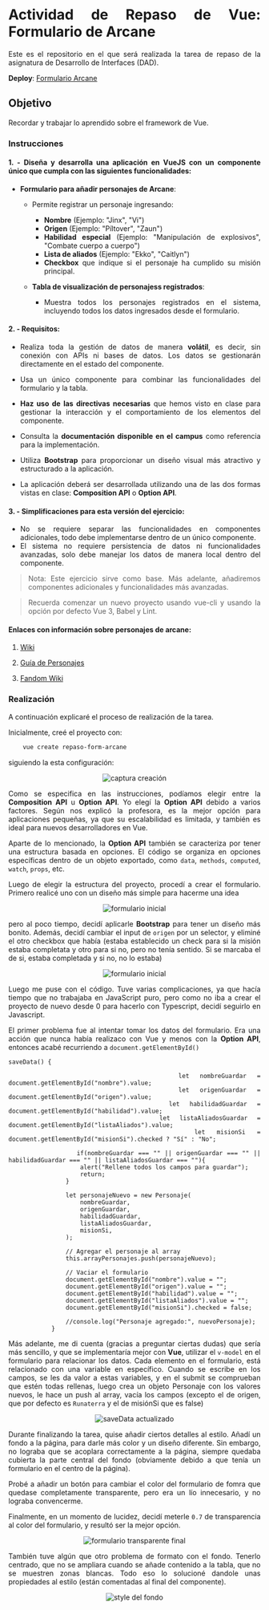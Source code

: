<div align=justify>

# Actividad de Repaso de Vue: Formulario de Arcane

Este es el repositorio en el que será realizada la tarea de repaso de la asignatura de Desarrollo de Interfaces (DAD).

__Deploy__: [Formulario Arcane](https://petermartesc.github.io/arcane-form/)

## Objetivo

Recordar y trabajar lo aprendido sobre el framework de Vue. 

### Instrucciones

#### 1. - Diseña y desarrolla una aplicación en VueJS con un componente único que cumpla con las siguientes funcionalidades:

- __Formulario para añadir personajes de Arcane__:

    - Permite registrar un personaje ingresando:
        - __Nombre__ (Ejemplo: "Jinx", "Vi")
        - __Origen__ (Ejemplo: "Píltover", "Zaun")
        - __Habilidad especial__ (Ejemplo: "Manipulación de explosivos", "Combate cuerpo a cuerpo")
        - __Lista de aliados__ (Ejemplo: "Ekko", "Caitlyn")
        - __Checkbox__ que indique si el personaje ha cumplido su misión principal.
        
    - __Tabla de visualización de personajess registrados__:
        - Muestra todos los personajes registrados en el sistema, incluyendo todos los datos ingresados desde el formulario.


#### 2. - Requisitos:

- Realiza toda la gestión de datos de manera __volátil__, es decir, sin conexión con APIs ni bases de datos. Los datos se gestionarán directamente en el estado del componente.

- Usa un único componente para combinar las funcionalidades del formulario y la tabla.

- __Haz uso de las directivas necesarias__ que hemos visto en clase para gestionar la interacción y el comportamiento de los elementos del componente.

- Consulta la __documentación disponible en el campus__ como referencia para la implementación.

- Utiliza __Bootstrap__ para proporcionar un diseño visual más atractivo y estructurado a la aplicación.
- La aplicación deberá ser desarrollada utilizando una de las dos formas vistas en clase: __Composition API__ o __Option API__.

#### 3. - Simplificaciones para esta versión del ejercicio:

- No se requiere separar las funcionalidades en componentes adicionales, todo debe implementarse dentro de un único componente.
- El sistema no requiere persistencia de datos ni funcionalidades avanzadas, solo debe manejar los datos de manera local dentro del componente.

> Nota: Este ejercicio sirve como base. Más adelante, añadiremos componentes adicionales y funcionalidades más avanzadas.

> Recuerda comenzar un nuevo proyecto usando vue-cli y usando la opción por defecto Vue 3, Babel y Lint.

#### Enlaces con información sobre personajes de arcane: 

1. [Wiki](https://leagueoflegends.fandom.com/es/wiki/Arcane_(serie_de_televisi%C3%B3n)#Personajes)

2. [Guía de Personajes](https://www.redbull.com/es-es/arcane-guia-personajes-de-league-of-legends)

3. [Fandom Wiki](https://leagueoflegends.fandom.com/wiki/Category:Characters_in_Arcane_(TV_Series))

### Realización 

A continuación explicaré el proceso de realización de la tarea.

Inicialmente, creé el proyecto con:

```bash
    vue create repaso-form-arcane
```
siguiendo la esta configuración:

<p align="center">
    <img src="./resources/crear-proyecto.png" alt="captura creación" />
</p>

Como se especifica en las instrucciones, podíamos elegir entre la __Composition API__ u __Option API__. Yo elegí la __Option API__ debido a varios factores. Según nos explicó la profesora, es la mejor opción para aplicaciones pequeñas, ya que su escalabilidad es limitada, y también es ideal para nuevos desarrolladores en Vue. 

Aparte de lo mencionado, la __Option API__ también se caracteriza por tener una estructura basada en opciones. El código se organiza en opciones específicas dentro de un objeto exportado, como `data`, `methods`, `computed`, `watch`, `props`, etc.

Luego de elegir la estructura del proyecto, procedí a crear el formulario. Primero realicé uno con un diseño más simple para hacerme una idea

<p align="center">
    <img src="./resources/form-simple.png" alt="formulario inicial" />
</p>

pero al poco tiempo, decidí aplicarle __Bootstrap__ para tener un diseño más bonito. Además, decidí cambiar el input de `origen` por un selector, y eliminé el otro checkbox que había (estaba establecido un check para si la misión estaba completata y otro para si no, pero no tenía sentido. Si se marcaba el de si, estaba completada y si no, no lo estaba)

<p align="center">
    <img src="./resources/form-2.png" alt="formulario inicial" />
</p>
Luego me puse con el código. Tuve varias complicaciones, ya que hacía tiempo que no trabajaba en JavaScript puro, pero como no iba a crear el proyecto de nuevo desde 0 para hacerlo con Typescript, decidí seguirlo en Javascript. 

El primer problema fue al intentar tomar los datos del formulario. Era una acción que nunca había realizaco con Vue y menos con la __Option API__, entonces acabé recurriendo a `document.getElementById()`

```code
saveData() {
                
                let nombreGuardar = document.getElementById("nombre").value;
                let origenGuardar = document.getElementById("origen").value;
                let habilidadGuardar = document.getElementById("habilidad").value;
                let listaAliadosGuardar = document.getElementById("listaAliados").value;
                let misionSi = document.getElementById("misionSi").checked ? "Sí" : "No";

                if(nombreGuardar === "" || origenGuardar === "" || habilidadGuardar === "" || listaAliadosGuardar === ""){
                    alert("Rellene todos los campos para guardar");
                    return;
                }

                let personajeNuevo = new Personaje(
                    nombreGuardar,
                    origenGuardar,
                    habilidadGuardar,
                    listaAliadosGuardar,
                    misionSi,
                );

                // Agregar el personaje al array
                this.arrayPersonajes.push(personajeNuevo);

                // Vaciar el formulario
                document.getElementById("nombre").value = "";
                document.getElementById("origen").value = "";
                document.getElementById("habilidad").value = "";
                document.getElementById("listaAliados").value = "";
                document.getElementById("misionSi").checked = false;

                //console.log("Personaje agregado:", nuevoPersonaje);
            }
```

Más adelante, me di cuenta (gracias a preguntar ciertas dudas) que sería más sencillo, y que se implementaría mejor con __Vue__, utilizar el `v-model` en el formulario para relacionar los datos. Cada elemento en el formulario, está relacionado con una variable en específico. Cuando se escribe en los campos, se les da valor a estas variables, y en el submit se comprueban que estén todas rellenas, luego crea un objeto Personaje con los valores nuevos, le hace un push al array, vacía los campos (excepto el de origen, que por defecto es `Runaterra` y el de misiónSi que es false)

<p align="center">
    <img src="./resources/saveData-nuevo.png" alt="saveData actualizado" />
</p>

Durante finalizando la tarea, quise añadir ciertos detalles al estilo. Añadí un fondo a la página, para darle más color y un diseño diferente. Sin embargo, no lograba que se acoplara correctamente a la página, siempre quedaba cubierta la parte central del fondo (obviamente debido a que tenía un formulario en el centro de la página).

Probé a añadir un botón para cambiar el color del formulario de fomra que quedase completamente transparente, pero era un lío innecesario, y no lograba convencerme. 

Finalmente, en un momento de lucidez, decidí meterle `0.7` de transparencia al color del formulario, y resultó ser la mejor opción.

<p align="center">
    <img src="./resources/form-transparente.png" alt="formulario transparente final" />
</p>

También tuve algún que otro problema de formato con el fondo. Tenerlo centrado, que no se ampliara cuando se añade contenido a la tabla, que no se muestren zonas blancas. Todo eso lo solucioné dandole unas propiedades al estilo (están comentadas al final del componente).

<p align="center">
    <img src="./resources/estilo-fondo.png" alt="style del fondo" />
</p>

</div>